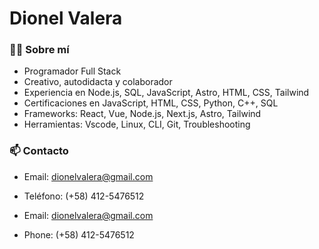 # Dionel Valera

### 🧑‍💻 Sobre mí

- Programador Full Stack
- Creativo, autodidacta y colaborador
- Experiencia en Node.js, SQL, JavaScript, Astro, HTML, CSS, Tailwind
- Certificaciones en JavaScript, HTML, CSS, Python, C++, SQL
- Frameworks: React, Vue, Node.js, Next.js, Astro, Tailwind
- Herramientas: Vscode, Linux, CLI, Git, Troubleshooting

### 📫 Contacto

- Email: dionelvalera@gmail.com
- Teléfono: (+58) 412-5476512

- Email: dionelvalera@gmail.com
- Phone: (+58) 412-5476512
